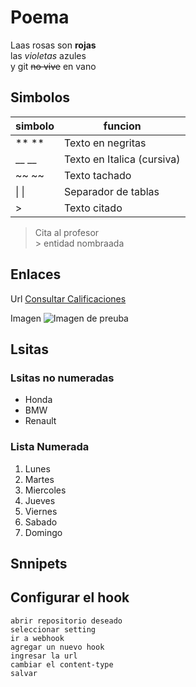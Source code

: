 # Poema
Laas rosas son **rojas**  
las _violetas_ azules  
y git ~~no vive~~ en vano

## Simbolos

|simbolo| funcion|
|-|-|
|** **|Texto en negritas|
|__ __|Texto en Italica (cursiva)|
|~~ ~~|Texto tachado|
| \| \| |Separador de tablas|
| > | Texto citado|

> Cita al profesor  
&gt; entidad nombraada

## Enlaces

Url [Consultar Calificaciones](http://www.uv.mx/calificaciones)  

Imagen ![Imagen de preuba](https://encrypted-tbn0.gstatic.com/images?q=tbn:ANd9GcQV19muHHVGNrwlyGKV_HBha0C0K33HCIY20g&s)

## Lsitas
### Lsitas no numeradas
* Honda
* BMW
* Renault

### Lista Numerada
1. Lunes
2. Martes
3. Miercoles
4. Jueves
5. Viernes
6. Sabado
7. Domingo

## Snnipets 
## Configurar el hook
```
abrir repositorio deseado  
seleccionar setting  
ir a webhook  
agregar un nuevo hook  
ingresar la url  
cambiar el content-type  
salvar  
```
